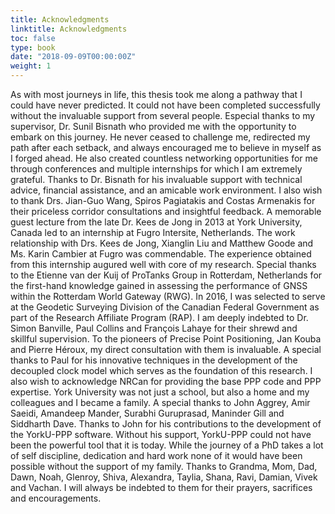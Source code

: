 ```yaml
---
title: Acknowledgments
linktitle: Acknowledgments
toc: false
type: book
date: "2018-09-09T00:00:00Z"
weight: 1
---
```


As with most journeys in life, this thesis took me along a pathway that I could have never predicted. It could not have been completed successfully without the invaluable support from several people.
Especial thanks to my supervisor, Dr. Sunil Bisnath who provided me with the opportunity to embark on this journey. He never ceased to challenge me, redirected my path after each setback, and always encouraged me to believe in myself as I forged ahead. He also created countless networking opportunities for me through conferences and multiple internships for which I am extremely grateful. Thanks to Dr. Bisnath for his invaluable support with technical advice, financial assistance, and an amicable work environment. I also wish to thank Drs. Jian-Guo Wang, Spiros Pagiatakis and Costas Armenakis for their priceless corridor consultations and insightful feedback.
A memorable guest lecture from the late Dr. Kees de Jong in 2013 at York University, Canada led to an internship at Fugro Intersite, Netherlands. The work relationship with Drs. Kees de Jong, Xianglin Liu and Matthew Goode and Ms. Karin Cambier at Fugro was commendable. The experience obtained from this internship augured well with core of my research. Special thanks to the Etienne van der Kuij of ProTanks Group in Rotterdam, Netherlands for the first-hand knowledge gained in assessing the performance of GNSS within the Rotterdam World Gateway (RWG).
In 2016, I was selected to serve at the Geodetic Surveying Division of the Canadian Federal Government as part of the Research Affiliate Program (RAP). I am deeply indebted to Dr. Simon Banville, Paul Collins and François Lahaye for their shrewd and skillful supervision. To the pioneers of Precise Point Positioning, Jan Kouba and Pierre Héroux, my direct consultation with them is invaluable. A special thanks to Paul for his innovative techniques in the development of the decoupled clock model which serves as the foundation of this research. I also wish to acknowledge NRCan for providing the base PPP code and PPP expertise.
York University was not just a school, but also a home and my colleagues and I became a family. A special thanks to John Aggrey, Amir Saeidi, Amandeep Mander, Surabhi Guruprasad, Maninder Gill and Siddharth Dave. Thanks to John for his contributions to the development of the YorkU-PPP software. Without his support, YorkU-PPP could not have been the powerful tool that it is today.
While the journey of a PhD takes a lot of self discipline, dedication and hard work none of it would have been possible without the support of my family. Thanks to Grandma, Mom, Dad, Dawn, Noah, Glenroy, Shiva, Alexandra, Taylia, Shana, Ravi, Damian, Vivek and Vachan. I will always be indebted to them for their prayers, sacrifices and encouragements.


